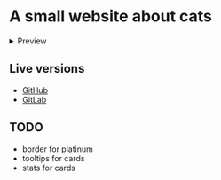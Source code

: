 # A small website about cats

<details>
  <summary>Preview</summary>
  <img src="img/preview.png" alt="preview">
</details>

## Live versions

- [GitHub](https://nuckle.github.io/cats-website/)
- [GitLab](https://w973.gitlab.io/cats-website/)


## TODO

- border for platinum
- tooltips for cards
- stats for cards
